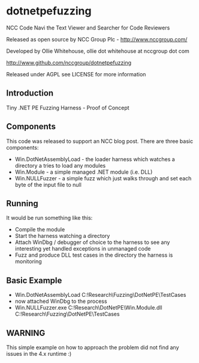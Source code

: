 dotnetpefuzzing
===============

NCC Code Navi the Text Viewer and Searcher for Code Reviewers

Released as open source by NCC Group Plc - http://www.nccgroup.com/

Developed by Ollie Whitehouse, ollie dot whitehouse at nccgroup dot com

http://www.github.com/nccgroup/dotnetpefuzzing

Released under AGPL see LICENSE for more information

Introduction
-----------
Tiny .NET PE Fuzzing Harness - Proof of Concept

Components
-----------
This code was released to support an NCC blog post. There are three basic components:
* Win.DotNetAssemblyLoad - the loader harness which watches a directory a tries to load any modules
* Win.Module - a simple managed .NET module (i.e. DLL)
* Win.NULLFuzzer - a simple fuzz which just walks through and set each byte of the input file to null

Running
-----------
It would be run something like this:
* Compile the module
* Start the harness watching a directory
* Attach WinDbg / debugger of choice to the harness to see any interesting yet handled exceptions in unmanaged code
* Fuzz and produce DLL test cases in the directory the harness is monitoring

Basic Example
-----------
* Win.DotNetAssemblyLoad C:\!Research\Fuzzing\DotNetPE\TestCases
* now attached WinDbg to the process
* Win.NULLFuzzer.exe C:\!Research\DotNetPE\Win.Module.dll C:\!Research\Fuzzing\DotNetPE\TestCases

WARNING
-----------
This simple example on how to approach the problem did not find any issues in the 4.x runtime :) 